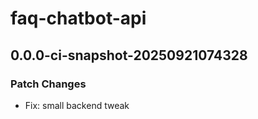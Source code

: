 # faq-chatbot-api

## 0.0.0-ci-snapshot-20250921074328

### Patch Changes

- Fix: small backend tweak
